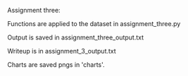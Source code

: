 Assignment three:

Functions are applied to the dataset in assignment_three.py

Output is saved in assignment_three_output.txt

Writeup is in assignment_3_output.txt

Charts are saved pngs in 'charts'.
